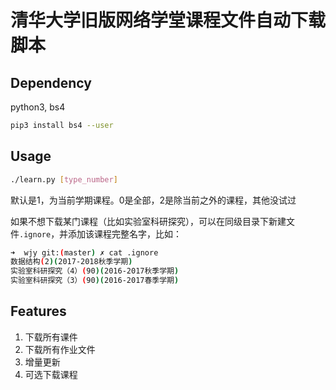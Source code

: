 # 清华大学旧版网络学堂课程文件自动下载脚本

## Dependency

python3, bs4

```bash
pip3 install bs4 --user
```



## Usage

```bash
./learn.py [type_number]
```

默认是1，为当前学期课程。0是全部，2是除当前之外的课程，其他没试过

如果不想下载某门课程（比如实验室科研探究），可以在同级目录下新建文件`.ignore`，并添加该课程完整名字，比如：

```bash
➜  wjy git:(master) ✗ cat .ignore 
数据结构(2)(2017-2018秋季学期)
实验室科研探究（4）(90)(2016-2017秋季学期)
实验室科研探究（3）(90)(2016-2017春季学期)
```



## Features

1. 下载所有课件
2. 下载所有作业文件
3. 增量更新
4. 可选下载课程
